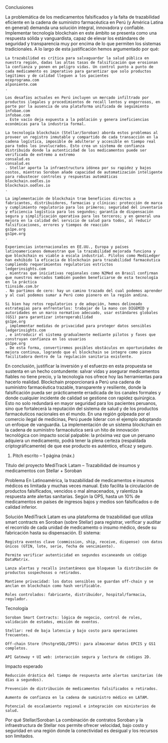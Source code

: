 Conclusiones

La problemática de los medicamentos falsificados y la falta de trazabilidad eficiente en la cadena de suministro farmacéutica en Perú (y América Latina en general) demanda una solución integral, innovadora y confiable. Implementar tecnología blockchain en este ámbito se presenta como una respuesta sólida y vanguardista, capaz de elevar los estándares de seguridad y transparencia muy por encima de lo que permiten los sistemas tradicionales. A lo largo de esta justificación hemos argumentado por qué:

    La trazabilidad es crítica para salvaguardar la salud pública en nuestra región, dadas las altas tasas de falsificación que erosionan la confianza y ponen en peligro vidas. Un control punto a punto de cada medicamento es imperativo para garantizar que solo productos legítimos y de calidad lleguen a los pacientes
    eceprograma.com
    alponiente.com
    .

    Los desafíos actuales en Perú incluyen un mercado infiltrado por productos ilegales y procedimientos de recall lentos y engorrosos, en parte por la ausencia de una plataforma unificada de seguimiento
    infobae.com
    infobae.com
    . Este vacío deja expuesta a la población y genera ineficiencias económicas para la industria formal.

    La tecnología blockchain (Stellar/Soroban) aborda estos problemas al proveer un registro inmutable y compartido de cada transacción en la cadena logística, imposible de adulterar y accesible en tiempo real para todos los involucrados. Esto crea un sistema de confianza distribuida donde la autenticidad de los medicamentos puede ser verificada de extremo a extremo
    consalud.es
    consalud.es
    . Stellar aporta la infraestructura idónea por su rapidez y bajos costos, mientras Soroban añade capacidad de automatización inteligente para robustecer controles y respuestas automáticas
    blockchain.oodles.io
    blockchain.oodles.io
    .

    La implementación de blockchain trae beneficios directos a fabricantes, distribuidores, farmacias y clínicas: protección de marca y cumplimiento regulatorio para los primeros; seguridad del inventario y eficiencia logística para los segundos; garantía de dispensación segura y simplificación operativa para los terceros; y en general una mejora en la calidad del servicio de salud para todos, al reducir falsificaciones, errores y tiempos de reacción
    gs1pe.org
    gs1pe.org
    .

    Experiencias internacionales en EE.UU., Europa y países latinoamericanos demuestran que la trazabilidad mejorada funciona y que blockchain es viable a escala industrial. Pilotos como MediLedger han exhibido la eficacia de blockchain para trazabilidad farmacéutica cumpliendo requerimientos regulatorios estrictos
    ledgerinsights.com
    , mientras que iniciativas regionales como N2Med en Brasil confirman que nuestros mercados también pueden beneficiarse de esta tecnología en la práctica
    tiinside.com.br
    . No partimos de cero: hay un camino trazado del cual podemos aprender y al cual podemos sumar a Perú como pionero en la región andina.

    Si bien hay retos regulatorios y de adopción, hemos delineado estrategias para enfrentarlos: trabajar de la mano con DIGEMID y autoridades en un marco normativo adecuado, usar estándares globales (GS1) para garantizar interoperabilidad
    gs1pe.org
    , implementar medidas de privacidad para proteger datos sensibles
    ledgerinsights.com
    , e introducir el sistema gradualmente mediante pilotos y fases que construyan confianza en los usuarios
    gs1pe.org
    . De esta forma, convertiremos posibles obstáculos en oportunidades de mejora continua, logrando que el blockchain se integre como pieza facilitadora dentro de la regulación sanitaria existente.

En conclusión, justificar la inversión y el esfuerzo en esta propuesta se sustenta en un hecho contundente: salvar vidas y asegurar medicamentos fiables no tiene precio, y la tecnología nos ofrece hoy las herramientas para hacerlo realidad. Blockchain proporcionará a Perú una cadena de suministro farmacéutica trazable, transparente y resiliente, donde la falsificación pueda ser prácticamente erradicada de los canales formales y donde cualquier incidente de calidad se gestione con rapidez quirúrgica. Esto no solo redundará en mayor seguridad para los pacientes peruanos, sino que fortalecerá la reputación del sistema de salud y de los productos farmacéuticos nacionales en el mundo. En una región golpeada por el comercio ilegal de medicinas, Perú puede liderar con el ejemplo adoptando un enfoque de vanguardia. La implementación de un sistema blockchain en la cadena de suministro farmacéutica será un hito de innovación tecnológica con impacto social palpable: la próxima vez que un peruano adquiera un medicamento, podrá tener la plena certeza (respaldada criptográficamente) de que ese producto es auténtico, eficaz y seguro.

1) Pitch escrito – 1 página (máx.)

Título del proyecto
MediTrack Latam – Trazabilidad de insumos y medicamentos con Stellar + Soroban

Problema
En Latinoamérica, la trazabilidad de medicamentos e insumos médicos es limitada y muchas veces manual. Esto facilita la circulación de productos falsificados, vencidos o mal almacenados, y ralentiza la respuesta ante alertas sanitarias. Según la OPS, hasta un 10% de medicamentos en países de ingresos bajos y medios son falsificados o de calidad inferior.

Solución
MediTrack Latam es una plataforma de trazabilidad que utiliza smart contracts en Soroban (sobre Stellar) para registrar, verificar y auditar el recorrido de cada unidad de medicamento o insumo médico, desde su fabricación hasta su dispensación.
El sistema:

    Registra eventos clave (commission, ship, receive, dispense) con datos únicos (GTIN, lote, serie, fecha de vencimiento).

    Permite verificar autenticidad en segundos escaneando un código DataMatrix.

    Lanza alertas y recalls instantáneos que bloquean la distribución de productos sospechosos o retirados.

    Mantiene privacidad: los datos sensibles se guardan off-chain y se anclan en blockchain como hash verificable.

    Roles controlados: fabricante, distribuidor, hospital/farmacia, regulador.

Tecnología

    Soroban Smart Contracts: lógica de negocio, control de roles, validación de estados, emisión de eventos.

    Stellar: red de baja latencia y bajo costo para operaciones frecuentes.

    Off-chain Store (PostgreSQL/IPFS): para almacenar datos EPCIS y GS1 completos.

    API Gateway + UI web: interacción segura y lectura de códigos 2D.

Impacto esperado

    Reducción drástica del tiempo de respuesta ante alertas sanitarias (de días a segundos).

    Prevención de distribución de medicamentos falsificados o retirados.

    Aumento de confianza en la cadena de suministro médico en LATAM.

    Potencial de escalamiento regional e integración con ministerios de salud.

Por qué Stellar/Soroban
La combinación de contratos Soroban y la infraestructura de Stellar nos permite ofrecer velocidad, bajo costo y seguridad en una región donde la conectividad es desigual y los recursos son limitados.
